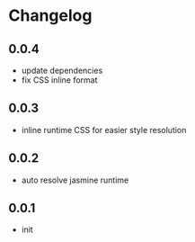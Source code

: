 # Changelog

## 0.0.4
- update dependencies
- fix CSS inline format

## 0.0.3
- inline runtime CSS for easier style resolution

## 0.0.2
- auto resolve jasmine runtime

## 0.0.1
- init